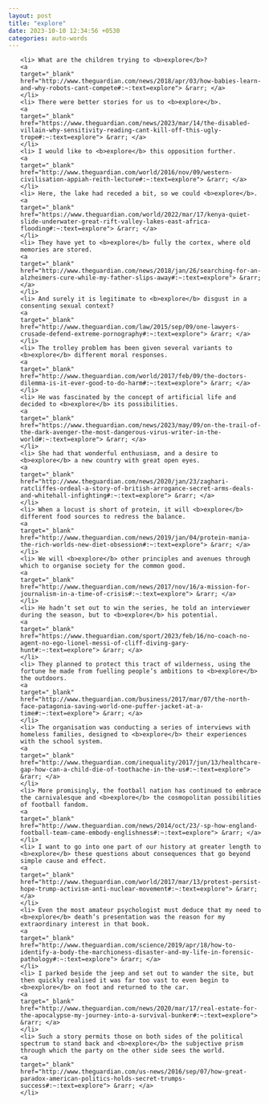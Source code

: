 ```yaml
---
layout: post
title: "explore"
date: 2023-10-10 12:34:56 +0530
categories: auto-words
---
```

<ol>

    <li> What are the children trying to <b>explore</b>?
    <a 
    target="_blank" 
    href="http://www.theguardian.com/news/2018/apr/03/how-babies-learn-and-why-robots-cant-compete#:~:text=explore"> &rarr; </a>
    </li>
    <li> There were better stories for us to <b>explore</b>.
    <a 
    target="_blank" 
    href="https://www.theguardian.com/news/2023/mar/14/the-disabled-villain-why-sensitivity-reading-cant-kill-off-this-ugly-trope#:~:text=explore"> &rarr; </a>
    </li>
    <li> I would like to <b>explore</b> this opposition further.
    <a 
    target="_blank" 
    href="http://www.theguardian.com/world/2016/nov/09/western-civilisation-appiah-reith-lecture#:~:text=explore"> &rarr; </a>
    </li>
    <li> Here, the lake had receded a bit, so we could <b>explore</b>.
    <a 
    target="_blank" 
    href="https://www.theguardian.com/world/2022/mar/17/kenya-quiet-slide-underwater-great-rift-valley-lakes-east-africa-flooding#:~:text=explore"> &rarr; </a>
    </li>
    <li> They have yet to <b>explore</b> fully the cortex, where old memories are stored.
    <a 
    target="_blank" 
    href="http://www.theguardian.com/news/2018/jan/26/searching-for-an-alzheimers-cure-while-my-father-slips-away#:~:text=explore"> &rarr; </a>
    </li>
    <li> And surely it is legitimate to <b>explore</b> disgust in a consenting sexual context?
    <a 
    target="_blank" 
    href="http://www.theguardian.com/law/2015/sep/09/one-lawyers-crusade-defend-extreme-pornography#:~:text=explore"> &rarr; </a>
    </li>
    <li> The trolley problem has been given several variants to <b>explore</b> different moral responses.
    <a 
    target="_blank" 
    href="http://www.theguardian.com/world/2017/feb/09/the-doctors-dilemma-is-it-ever-good-to-do-harm#:~:text=explore"> &rarr; </a>
    </li>
    <li> He was fascinated by the concept of artificial life and decided to <b>explore</b> its possibilities.
    <a 
    target="_blank" 
    href="https://www.theguardian.com/news/2023/may/09/on-the-trail-of-the-dark-avenger-the-most-dangerous-virus-writer-in-the-world#:~:text=explore"> &rarr; </a>
    </li>
    <li> She had that wonderful enthusiasm, and a desire to <b>explore</b> a new country with great open eyes.
    <a 
    target="_blank" 
    href="http://www.theguardian.com/news/2020/jan/23/zaghari-ratcliffes-ordeal-a-story-of-british-arrogance-secret-arms-deals-and-whitehall-infighting#:~:text=explore"> &rarr; </a>
    </li>
    <li> When a locust is short of protein, it will <b>explore</b> different food sources to redress the balance.
    <a 
    target="_blank" 
    href="http://www.theguardian.com/news/2019/jan/04/protein-mania-the-rich-worlds-new-diet-obsession#:~:text=explore"> &rarr; </a>
    </li>
    <li> We will <b>explore</b> other principles and avenues through which to organise society for the common good.
    <a 
    target="_blank" 
    href="http://www.theguardian.com/news/2017/nov/16/a-mission-for-journalism-in-a-time-of-crisis#:~:text=explore"> &rarr; </a>
    </li>
    <li> He hadn’t set out to win the series, he told an interviewer during the season, but to <b>explore</b> his potential.
    <a 
    target="_blank" 
    href="https://www.theguardian.com/sport/2023/feb/16/no-coach-no-agent-no-ego-lionel-messi-of-cliff-diving-gary-hunt#:~:text=explore"> &rarr; </a>
    </li>
    <li> They planned to protect this tract of wilderness, using the fortune he made from fuelling people’s ambitions to <b>explore</b> the outdoors.
    <a 
    target="_blank" 
    href="http://www.theguardian.com/business/2017/mar/07/the-north-face-patagonia-saving-world-one-puffer-jacket-at-a-time#:~:text=explore"> &rarr; </a>
    </li>
    <li> The organisation was conducting a series of interviews with homeless families, designed to <b>explore</b> their experiences with the school system.
    <a 
    target="_blank" 
    href="http://www.theguardian.com/inequality/2017/jun/13/healthcare-gap-how-can-a-child-die-of-toothache-in-the-us#:~:text=explore"> &rarr; </a>
    </li>
    <li> More promisingly, the football nation has continued to embrace the carnivalesque and <b>explore</b> the cosmopolitan possibilities of football fandom.
    <a 
    target="_blank" 
    href="http://www.theguardian.com/news/2014/oct/23/-sp-how-england-football-team-came-embody-englishness#:~:text=explore"> &rarr; </a>
    </li>
    <li> I want to go into one part of our history at greater length to <b>explore</b> these questions about consequences that go beyond simple cause and effect.
    <a 
    target="_blank" 
    href="http://www.theguardian.com/world/2017/mar/13/protest-persist-hope-trump-activism-anti-nuclear-movement#:~:text=explore"> &rarr; </a>
    </li>
    <li> Even the most amateur psychologist must deduce that my need to <b>explore</b> death’s presentation was the reason for my extraordinary interest in that book.
    <a 
    target="_blank" 
    href="http://www.theguardian.com/science/2019/apr/18/how-to-identify-a-body-the-marchioness-disaster-and-my-life-in-forensic-pathology#:~:text=explore"> &rarr; </a>
    </li>
    <li> I parked beside the jeep and set out to wander the site, but then quickly realised it was far too vast to even begin to <b>explore</b> on foot and returned to the car.
    <a 
    target="_blank" 
    href="http://www.theguardian.com/news/2020/mar/17/real-estate-for-the-apocalypse-my-journey-into-a-survival-bunker#:~:text=explore"> &rarr; </a>
    </li>
    <li> Such a story permits those on both sides of the political spectrum to stand back and <b>explore</b> the subjective prism through which the party on the other side sees the world.
    <a 
    target="_blank" 
    href="http://www.theguardian.com/us-news/2016/sep/07/how-great-paradox-american-politics-holds-secret-trumps-success#:~:text=explore"> &rarr; </a>
    </li>